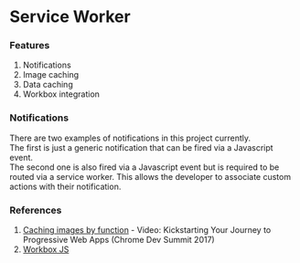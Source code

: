 # Service Worker

### Features

1. Notifications
1. Image caching 
1. Data caching 
1. Workbox integration 

### Notifications

There are two examples of notifications in this project currently.  
The first is just a generic notification that can be fired via a Javascript event.  
The second one is also fired via a Javascript event but is required to be routed via a service worker. This allows the developer to associate custom actions with their notification.  

### References

1. [Caching images by function](https://youtu.be/goafiwzhKMI?t=1553) - Video: Kickstarting Your Journey to Progressive Web Apps (Chrome Dev Summit 2017)
1. [Workbox JS](https://workboxjs.org/) 